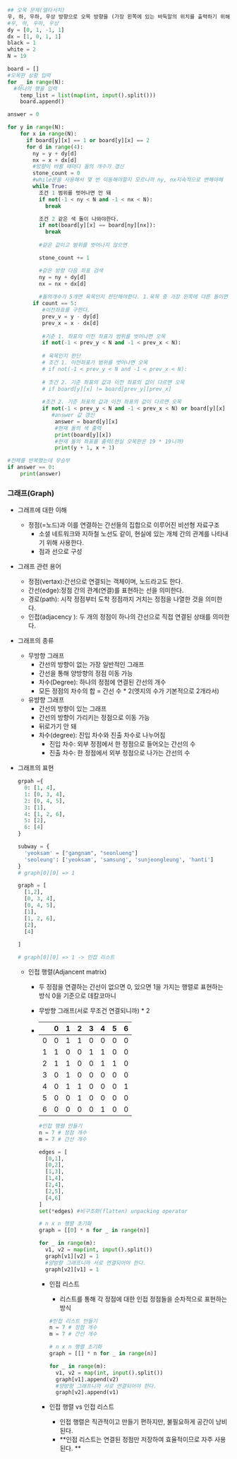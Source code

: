 ```python
## 오목 문제(델타서치)
우, 하, 우하, 우상 방향으로 오목 방향을 (가장 왼쪽에 있는 바둑알의 위치를 출력하기 위해서) 우하와 우상을 탐색해야한다.
#우, 하, 우하, 우상
dy = [0, 1, -1, 1]
dx = [1, 0, 1, 1]
black = 1
white = 2
N = 19

board = []
#오목판 상황 입력
for _ in range(N):
  #하나의 행을 입력
  	temp_list = list(map(int, input().split()))
  	board.append()

answer = 0

for y in range(N):
  	for x in range(N):
      if board[y][x] == 1 or board[y][x] == 2
      for d in range(4):
        ny = y + dy[d]
        nx = x + dx[d]
        #방향이 바뀔 때마다 돌의 개수가 갱신
        stone_count = 0
        #while문을 사용해서 몇 번 이동해야할지 모르니까 ny, nx지속적으로 변해야해
        while True:
          조건 1 범위를 벗어나면 안 돼
          if not(-1 < ny < N and -1 < nx < N):
            break

          조건 2 같은 색 돌이 나와야한다.
          if not(board[y][x] == board[ny][nx]):
            break
          
          #같은 값이고 범위를 벗어나지 않으면

          stone_count += 1

          #같은 방향 다음 좌표 검색
          ny = ny + dy[d]
          nx = nx + dx[d]
					
          #돌의개수가 5개면 육목인지 판단해야한다. 1.육목 중 가장 왼쪽에 다른 돌이면 같은돌 5개니까 된다. 이전좌표가 범위가 만족해야한다.
        if count == 5:
           #이전좌표를 구한다. 
           prev_v = y - dy[d]
           prev_x = x - dx[d]
            
           #기준 1. 좌표의 이전 좌표가 범위를 벗어나면 오목
           if not(-1 < prev_y < N and -1 < prev_x < N):
           
           # 육목인지 판단
           # 조건 1. 이전좌표가 범위를 벗어나면 오목
           # if not(-1 < prev_y < N and -1 < prev_x < N):
                    
           # 조건 2. 기준 좌표의 값과 이전 좌표의 값이 다르면 오목
           # if board[y][x] != board[prev_y][prev_x]
                    
           #조건 2. 기준 좌표의 값과 이전 좌표의 값이 다르면 오목
           if not(-1 < prev_y < N and -1 < prev_x < N) or board[y][x] != board[prev_y][prev_x]:
              #answer 값 갱신
               answer = board[y][x]
               #현재 돌의 색 출력
               print(board[y][x])
               #현재 돌의 좌표를 출력(현실 오목판은 19 * 19니까)
               print(y + 1, x + 1)

#전체를 반복했는데 무승부
if answer == 0:
  	print(answer)
```



### 그래프(Graph)

- 그래프에 대한 이해
  - 정점(=노드)과 이를 연결하는 간선들의 집합으로 이루어진 비선형 자료구조
    - 소셜 네트워크와 지하철 노선도 같이, 현실에 있는 개체 간의 관계를 나타내기 위해 사용한다.
    - 점과 선으로 구성
- 그래프 관련 용어
  - 정점(vertax):간선으로 연결되는 객체이며, 노드라고도 한다.
  - 간선(edge):정점 간의 관계(연결)를 표현하는 선을 의미한다.
  - 경로(path): 시작 정점부터 도착 정점까지 거치는 정점을 나열한 것을 의미한다.
  - 인접(adjacency ): 두 개의 정점이 하나의 간선으로 직접 연결된 상태를 의미한다.
- 그래프의 종류
  - 무방향 그래프
    - 간선의 방향이 없는 가장 일반적인 그래프
    - 간선을 통해 양방향의 정점 이동 가능
    - 차수(Degree): 하나의 정점에 연결된 간선의 개수
    - 모든 정점의 차수의 합 = 간선 수 * 2(엣지의 수가 기본적으로 2개라서)
  - 유뱡향 그래프
    - 간선의 방향이 있는 그래프
    - 간선의 방향이 가리키는 정점으로 이동 가능
    - 뒤로가기 안 돼 
    - 차수(degree): 진입 차수와 진출 차수로 나누어짐
      - 진입 차수: 외부 정점에서 한 정점으로 들어오는 간선의 수
      - 진출 차수: 한 정점에서 외부 정점으로 나가는 간선의 수 

- 그래프의 표현

  ```python
  grpah ={
    0: [1, 4],
    1: [0, 3, 4],
    2: [0, 4, 5],
    3: [1],
    4: [1, 2, 6],
    5: [2],
    6: [4]
  }
  
  subway = {
    'yeoksam' = ["gangnam", "seonlueng"]
    'seoleung': ['yeoksam', 'samsung', 'sunjeongleung', 'hanti']
  }
  # graph[0][0] => 1
  
  graph = [
    [1,2],
    [0, 3, 4],
    [0, 4, 5],
    [1],
    [1, 2, 6],
    [2],
    [4]
    
  ]
  
  # graph[0][0] => 1 -> 인접 리스트 
  ```

  - 인접 행렬(Adjancent matrix)

    - 두 정점을 연결하는 간선이 없으면 0, 있으면 1을 가지는 행렬로 표현하는 방식 0을 기준으로 데칼코마니

    - 무방향 그래프(서로 무조건 연결되니까) * 2

    - |      | 0    | 1    | 2    | 3    | 4    | 5    | 6    |
      | ---- | ---- | ---- | ---- | ---- | ---- | ---- | ---- |
      | 0    | 0    | 1    | 1    | 0    | 0    | 0    | 0    |
      | 1    | 1    | 0    | 0    | 1    | 1    | 0    | 0    |
      | 2    | 1    | 1    | 0    | 0    | 1    | 1    | 0    |
      | 3    | 0    | 1    | 0    | 0    | 0    | 0    | 0    |
      | 4    | 0    | 1    | 1    | 0    | 0    | 0    | 1    |
      | 5    | 0    | 0    | 1    | 0    | 0    | 0    | 0    |
      | 6    | 0    | 0    | 0    | 0    | 1    | 0    | 0    |

      ```python
      #인접 행렬 만들기
      n = 7 # 정점 개수 
      m = 7 # 간선 개수
      
      edges = [
        [0,1],
        [0,2],
        [1,3],
        [1,4],
        [2,4],
        [2,5],
        [4,6]
      ]
      set(*edges) #비구조화(flatten) unpacking operator
      
      # n x n 행렬 초기화
      graph = [[0] * n for _ in range(n)]
      
      for _ in range(m):
        v1, v2 = map(int, input().split())
        graph[v1][v2] = 1
        #양방향 그래프니까 서로 연결되어야 한다. 
        graph[v2][v1] = 1
      ```

      - 인접 리스트

        - 리스트를 통해 각 정점에 대한 인접 정점들을 순차적으로 표현하는 방식

        ```python
        #인접 리스트 만들기
        n = 7 # 정점 개수 
        m = 7 # 간선 개수
        
        # n x n 행렬 초기화
        graph = [[] * n for _ in range(n)]
        
        for _ in range(m):
          v1, v2 = map(int, input().split())
          graph[v1].append(v2)
          #양방향 그래프니까 서로 연결되어야 한다. 
          graph[v2].append(v1)
        ```

      - 인접 행렬 vs 인접 리스트
        - 인접 행렬은 직관적이고 만들기 편하지만, 불필요하게 공간이 낭비된다.
        - **인접 리스트는 연결된 정점만 저장하여 효율적이므로 자주 사용된다. **
